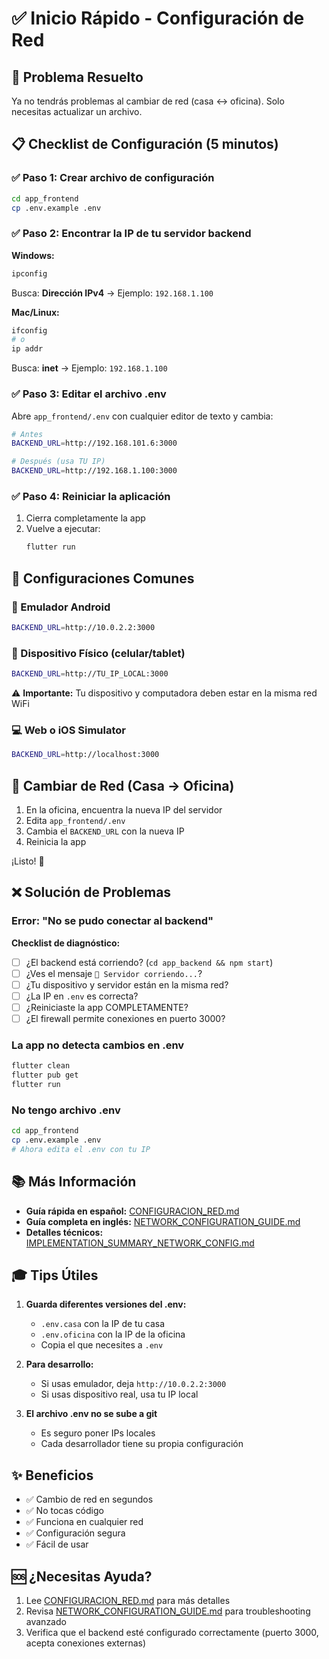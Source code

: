# ✅ Inicio Rápido - Configuración de Red

## 🎯 Problema Resuelto

Ya no tendrás problemas al cambiar de red (casa ↔ oficina). Solo necesitas actualizar un archivo.

## 📋 Checklist de Configuración (5 minutos)

### ✅ Paso 1: Crear archivo de configuración
```bash
cd app_frontend
cp .env.example .env
```

### ✅ Paso 2: Encontrar la IP de tu servidor backend

**Windows:**
```cmd
ipconfig
```
Busca: **Dirección IPv4** → Ejemplo: `192.168.1.100`

**Mac/Linux:**
```bash
ifconfig
# o
ip addr
```
Busca: **inet** → Ejemplo: `192.168.1.100`

### ✅ Paso 3: Editar el archivo .env

Abre `app_frontend/.env` con cualquier editor de texto y cambia:

```bash
# Antes
BACKEND_URL=http://192.168.101.6:3000

# Después (usa TU IP)
BACKEND_URL=http://192.168.1.100:3000
```

### ✅ Paso 4: Reiniciar la aplicación

1. Cierra completamente la app
2. Vuelve a ejecutar:
   ```bash
   flutter run
   ```

## 🔧 Configuraciones Comunes

### 📱 Emulador Android
```bash
BACKEND_URL=http://10.0.2.2:3000
```

### 📱 Dispositivo Físico (celular/tablet)
```bash
BACKEND_URL=http://TU_IP_LOCAL:3000
```
⚠️ **Importante:** Tu dispositivo y computadora deben estar en la misma red WiFi

### 💻 Web o iOS Simulator
```bash
BACKEND_URL=http://localhost:3000
```

## 🏢 Cambiar de Red (Casa → Oficina)

1. En la oficina, encuentra la nueva IP del servidor
2. Edita `app_frontend/.env`
3. Cambia el `BACKEND_URL` con la nueva IP
4. Reinicia la app

¡Listo! 🎉

## ❌ Solución de Problemas

### Error: "No se pudo conectar al backend"

**Checklist de diagnóstico:**
- [ ] ¿El backend está corriendo? (`cd app_backend && npm start`)
- [ ] ¿Ves el mensaje `🚀 Servidor corriendo...`?
- [ ] ¿Tu dispositivo y servidor están en la misma red?
- [ ] ¿La IP en `.env` es correcta?
- [ ] ¿Reiniciaste la app COMPLETAMENTE?
- [ ] ¿El firewall permite conexiones en puerto 3000?

### La app no detecta cambios en .env

```bash
flutter clean
flutter pub get
flutter run
```

### No tengo archivo .env

```bash
cd app_frontend
cp .env.example .env
# Ahora edita el .env con tu IP
```

## 📚 Más Información

- **Guía rápida en español:** [CONFIGURACION_RED.md](CONFIGURACION_RED.md)
- **Guía completa en inglés:** [NETWORK_CONFIGURATION_GUIDE.md](NETWORK_CONFIGURATION_GUIDE.md)
- **Detalles técnicos:** [IMPLEMENTATION_SUMMARY_NETWORK_CONFIG.md](IMPLEMENTATION_SUMMARY_NETWORK_CONFIG.md)

## 🎓 Tips Útiles

1. **Guarda diferentes versiones del .env:**
   - `.env.casa` con la IP de tu casa
   - `.env.oficina` con la IP de la oficina
   - Copia el que necesites a `.env`

2. **Para desarrollo:**
   - Si usas emulador, deja `http://10.0.2.2:3000`
   - Si usas dispositivo real, usa tu IP local

3. **El archivo .env no se sube a git**
   - Es seguro poner IPs locales
   - Cada desarrollador tiene su propia configuración

## ✨ Beneficios

- ✅ Cambio de red en segundos
- ✅ No tocas código
- ✅ Funciona en cualquier red
- ✅ Configuración segura
- ✅ Fácil de usar

## 🆘 ¿Necesitas Ayuda?

1. Lee [CONFIGURACION_RED.md](CONFIGURACION_RED.md) para más detalles
2. Revisa [NETWORK_CONFIGURATION_GUIDE.md](NETWORK_CONFIGURATION_GUIDE.md) para troubleshooting avanzado
3. Verifica que el backend esté configurado correctamente (puerto 3000, acepta conexiones externas)
